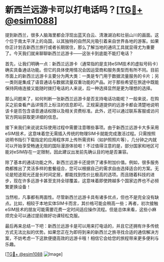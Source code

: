 # 新西兰远游卡可以打电话吗？[[TG💪+ @esim1088](https://t.me/s/esim1088)]

提到新西兰，很多人脑海里都会浮现出蓝天白云、清澈湖泊和壮丽山川的画面。这个位于南太平洋上的岛国，以其独特的自然风光吸引着来自世界各地的游客。如果你正计划去新西兰旅行或者长期居住，那么了解当地的通讯工具就显得尤为重要了。今天我们就来聊聊新西兰远游卡——这张卡到底能不能打电话？

首先，让我们明确一点：新西兰远游卡（通常指的是支持eSIM技术的虚拟号码卡）确实具备通话功能。但它的具体使用情况会因运营商和服务类型而有所不同。目前市面上的新西兰远游卡主要分为两大类：一类是专门用于数据流量服务的卡片；另一类则是集成了语音通话与数据流量双重功能的产品。对于那些希望在旅途中既能保持网络连接又能随时拨打电话的人来说，后一种选择显然是更为理想的选择。

那么问题来了，如何判断一张新西兰远游卡是否支持电话功能呢？一般来说，在购买之前查看产品详情页上标注的信息即可。正规渠道提供的远游卡都会清楚地说明该卡是否包含语音通话权限以及相关资费标准。此外，还可以通过联系客服或访问官方网站获取更详细的信息。

接下来我们来说说实际使用过程中需要注意哪些事项。由于新西兰远游卡大多采用eSIM技术，这意味着您无需插入传统的物理SIM卡就能完成激活过程。只需按照说明书指引下载指定的应用程序并上传所需资料（如护照照片等），几分钟之内就可以开始享受畅通无阻的国际漫游体验啦！不过值得注意的是，部分国家和地区可能对eSIM存在一定限制，因此建议出发前先确认目的地是否兼容。

除了基本的通话功能之外，新西兰远游卡还提供了诸多附加价值。例如，很多服务商都推出了灵活多样的套餐组合，您可以根据自己的需求自由选择适合的方案。无论是短途观光还是长时间定居，都能找到性价比极高的选项。而且随着科技的进步，现在许多远游卡甚至支持全球覆盖，这意味着即使跨越多个国家边界也不必频繁更换设备！

当然啦，凡事都有两面性。尽管新西兰远游卡具有诸多优点，但也不是完全没有缺点。比如，相较于本地实体SIM卡而言，其价格可能会稍高一些；再者，初次接触eSIM技术的朋友可能需要花费一定时间适应操作流程。但是总体来看，这些小麻烦完全可以通过提前做好功课轻松克服。

最后再来总结一下吧：新西兰远游卡是可以用来打电话的，并且它还拥有许多传统方式无法比拟的优势。如果您正在为即将到来的新西兰之旅寻找合适的通信解决方案，不妨考虑一下这款便捷高效的远游卡哦！相信它会给您的旅程带来更多便利与乐趣。

[[TG💪+ @esim1088](https://t.me/s/esim1088) ![Image](https://i.postimg.cc/4NQfJmqS/Snipaste-2025-05-13-00-14-12.png)]
